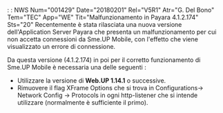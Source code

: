  :  : NWS Num="001429" Date="20180201" Rel="V5R1" Atr="G. Del Bono" Tem="TEC" App="WE" Tit="Malfunzionamento in Payara 4.1.2.174" Sts="20"
Recentemente è stata rilasciata una nuova versione dell'Application Server Payara che presenta un malfunzionamento per cui non accetta connessioni da Sme.UP Mobile, con l'effetto che viene visualizzato un errore di connessione.

Da questa versione (4.1.2.174) in poi per il corretto funzionamento di Sme.UP Mobile è necessaria una delle seguenti : 
<ul><li>Utilizzare la versione di <b>Web.UP 1.14.1</b> o successive.</li> <li>Rimuovere il flag XFrame Options che si trova in Configurations-> Network Config -> Protocols in ogni http-listener che si intende utilizzare (normalmente è sufficiente il primo).</li></ul> 